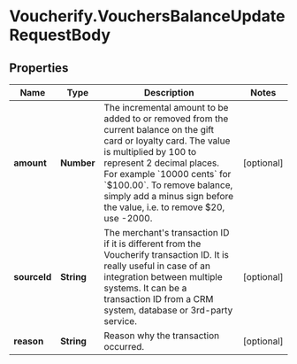 # Voucherify.VouchersBalanceUpdateRequestBody

## Properties

Name | Type | Description | Notes
------------ | ------------- | ------------- | -------------
**amount** | **Number** | The incremental amount to be added to or removed from the current balance on the gift card or loyalty card. The value is multiplied by 100 to represent 2 decimal places. For example &#x60;10000 cents&#x60; for &#x60;$100.00&#x60;. To remove balance, simply add a minus sign before the value, i.e. to remove $20, use -2000. | [optional] 
**sourceId** | **String** | The merchant&#39;s transaction ID if it is different from the Voucherify transaction ID. It is really useful in case of an integration between multiple systems. It can be a transaction ID from a CRM system, database or 3rd-party service. | [optional] 
**reason** | **String** | Reason why the transaction occurred. | [optional] 


